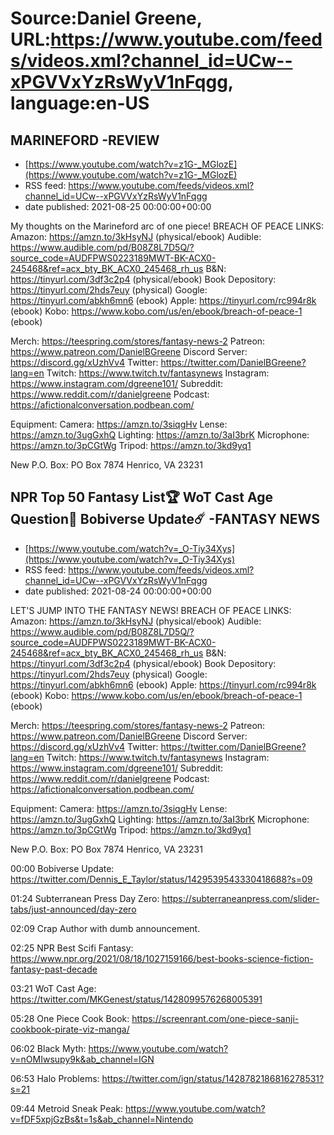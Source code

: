 # Source:Daniel Greene, URL:https://www.youtube.com/feeds/videos.xml?channel_id=UCw--xPGVVxYzRsWyV1nFqgg, language:en-US

## MARINEFORD -REVIEW
 - [https://www.youtube.com/watch?v=z1G-_MGlozE](https://www.youtube.com/watch?v=z1G-_MGlozE)
 - RSS feed: https://www.youtube.com/feeds/videos.xml?channel_id=UCw--xPGVVxYzRsWyV1nFqgg
 - date published: 2021-08-25 00:00:00+00:00

My thoughts on the Marineford arc of one piece! 
BREACH OF PEACE LINKS: 
Amazon: https://amzn.to/3kHsyNJ (physical/ebook)
Audible: https://www.audible.com/pd/B08Z8L7D5Q/?source_code=AUDFPWS0223189MWT-BK-ACX0-245468&ref=acx_bty_BK_ACX0_245468_rh_us
B&N: https://tinyurl.com/3df3c2p4 (physical/ebook)
Book Depository: https://tinyurl.com/2hds7euy (physical)
Google: https://tinyurl.com/abkh6mn6 (ebook)
Apple: https://tinyurl.com/rc994r8k (ebook)
Kobo: https://www.kobo.com/us/en/ebook/breach-of-peace-1 (ebook)

Merch: https://teespring.com/stores/fantasy-news-2
Patreon: https://www.patreon.com/DanielBGreene
Discord Server: https://discord.gg/xUzhVv4
Twitter: https://twitter.com/DanielBGreene?lang=en
Twitch: https://www.twitch.tv/fantasynews
Instagram: https://www.instagram.com/dgreene101/
Subreddit: https://www.reddit.com/r/danielgreene 
Podcast: https://afictionalconversation.podbean.com/

Equipment: 
Camera: https://amzn.to/3siqgHv 
Lense: https://amzn.to/3ugGxhQ 
Lighting: https://amzn.to/3aI3brK 
Microphone: https://amzn.to/3pCGtWg 
Tripod: https://amzn.to/3kd9yq1 

New P.O. Box: PO Box 7874 Henrico, VA 23231

## NPR Top 50 Fantasy List🏆 WoT Cast Age Question👨 Bobiverse Update☄️ -FANTASY NEWS
 - [https://www.youtube.com/watch?v=_O-Tiy34Xys](https://www.youtube.com/watch?v=_O-Tiy34Xys)
 - RSS feed: https://www.youtube.com/feeds/videos.xml?channel_id=UCw--xPGVVxYzRsWyV1nFqgg
 - date published: 2021-08-24 00:00:00+00:00

LET'S JUMP INTO THE FANTASY NEWS! 
BREACH OF PEACE LINKS: 
Amazon: https://amzn.to/3kHsyNJ (physical/ebook)
Audible: https://www.audible.com/pd/B08Z8L7D5Q/?source_code=AUDFPWS0223189MWT-BK-ACX0-245468&ref=acx_bty_BK_ACX0_245468_rh_us
B&N: https://tinyurl.com/3df3c2p4 (physical/ebook)
Book Depository: https://tinyurl.com/2hds7euy (physical)
Google: https://tinyurl.com/abkh6mn6 (ebook)
Apple: https://tinyurl.com/rc994r8k (ebook)
Kobo: https://www.kobo.com/us/en/ebook/breach-of-peace-1 (ebook)

Merch: https://teespring.com/stores/fantasy-news-2
Patreon: https://www.patreon.com/DanielBGreene
Discord Server: https://discord.gg/xUzhVv4
Twitter: https://twitter.com/DanielBGreene?lang=en
Twitch: https://www.twitch.tv/fantasynews
Instagram: https://www.instagram.com/dgreene101/
Subreddit: https://www.reddit.com/r/danielgreene 
Podcast: https://afictionalconversation.podbean.com/

Equipment: 
Camera: https://amzn.to/3siqgHv 
Lense: https://amzn.to/3ugGxhQ 
Lighting: https://amzn.to/3aI3brK 
Microphone: https://amzn.to/3pCGtWg 
Tripod: https://amzn.to/3kd9yq1 

New P.O. Box: PO Box 7874 Henrico, VA 23231

00:00 Bobiverse Update: https://twitter.com/Dennis_E_Taylor/status/1429539543330418688?s=09 

01:24 Subterranean Press Day Zero: https://subterraneanpress.com/slider-tabs/just-announced/day-zero 

02:09 Crap Author with dumb announcement.

02:25 NPR Best Scifi Fantasy: https://www.npr.org/2021/08/18/1027159166/best-books-science-fiction-fantasy-past-decade 

03:21 WoT Cast Age: https://twitter.com/MKGenest/status/1428099576268005391 

05:28 One Piece Cook Book: https://screenrant.com/one-piece-sanji-cookbook-pirate-viz-manga/ 

06:02 Black Myth: https://www.youtube.com/watch?v=nOMIwsupy9k&ab_channel=IGN 

06:53 Halo Problems: https://twitter.com/ign/status/1428782186816278531?s=21 

09:44 Metroid Sneak Peak: https://www.youtube.com/watch?v=fDF5xpjGzBs&t=1s&ab_channel=Nintendo

